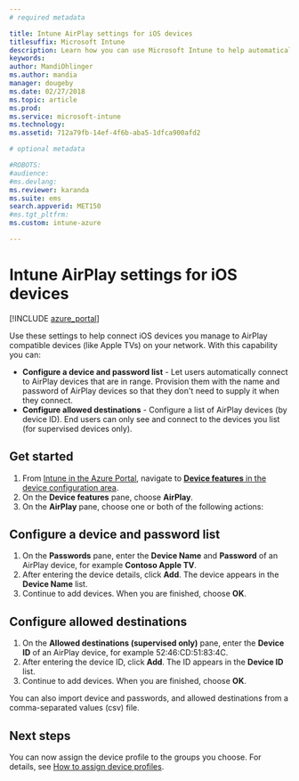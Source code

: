 ```yaml
---
# required metadata

title: Intune AirPlay settings for iOS devices
titlesuffix: Microsoft Intune
description: Learn how you can use Microsoft Intune to help automatically connect iOS devices to AirPlay compatible devices.
keywords:
author: MandiOhlinger
ms.author: mandia
manager: dougeby
ms.date: 02/27/2018
ms.topic: article
ms.prod:
ms.service: microsoft-intune
ms.technology:
ms.assetid: 712a79fb-14ef-4f6b-aba5-1dfca900afd2

# optional metadata

#ROBOTS:
#audience:
#ms.devlang:
ms.reviewer: karanda
ms.suite: ems
search.appverid: MET150
#ms.tgt_pltfrm:
ms.custom: intune-azure

---
```


# Intune AirPlay settings for iOS devices

[!INCLUDE [azure_portal](./includes/azure_portal.md)]

Use these settings to help connect iOS devices you manage to AirPlay compatible devices (like Apple TVs) on your network.
With this capability you can:

- **Configure a device and password list** - Let users automatically connect to AirPlay devices that are in range. Provision them with the name and password of AirPlay devices so that they don't need to supply it when they connect.
- **Configure allowed destinations** - Configure a list of AirPlay devices (by device ID). End users can only see and connect to the devices you list (for supervised devices only).

## Get started

1. From [Intune in the Azure Portal](https://portal.azure.com), navigate to [**Device features** in the device configuration area](device-features-configure.md). 
1. On the **Device features** pane, choose **AirPlay**.
2. On the **AirPlay** pane, choose one or both of the following actions:

## Configure a device and password list

1. On the **Passwords** pane, enter the **Device Name** and **Password** of an AirPlay device, for example **Contoso Apple TV**.
2. After entering the device details, click **Add**. The device appears in the **Device Name** list.
3. Continue to add devices. When you are finished, choose **OK**.


## Configure allowed destinations

1. On the **Allowed destinations (supervised only)** pane, enter the **Device ID** of an AirPlay device, for example 52:46:CD:51:83:4C.
2. After entering the device ID, click **Add**. The ID appears in the **Device ID** list.
3. Continue to add devices. When you are finished, choose **OK**.

You can also import device and passwords, and allowed destinations from a comma-separated values (csv) file.


## Next steps

You can now assign the device profile to the groups you choose. For details, see [How to assign device profiles](device-profile-assign.md).

